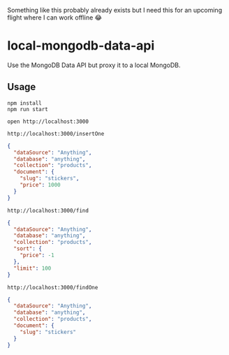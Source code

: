 Something like this probably already exists but I need this for an upcoming flight where I can work offline 😂

# local-mongodb-data-api

Use the MongoDB Data API but proxy it to a local MongoDB.

## Usage

```
npm install
npm run start
```

```
open http://localhost:3000
```

`http://localhost:3000/insertOne`

```json
{
  "dataSource": "Anything",
  "database": "anything",
  "collection": "products",
  "document": {
    "slug": "stickers",
    "price": 1000
  }
}
```

`http://localhost:3000/find`

```json
{
  "dataSource": "Anything",
  "database": "anything",
  "collection": "products",
  "sort": {
    "price": -1
  },
  "limit": 100
}
```

`http://localhost:3000/findOne`

```json
{
  "dataSource": "Anything",
  "database": "anything",
  "collection": "products",
  "document": {
    "slug": "stickers"
  }
}
```
